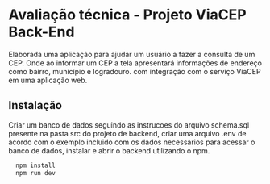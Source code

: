 
# Avaliação técnica - Projeto ViaCEP Back-End

Elaborada uma aplicação para ajudar um usuário a fazer a consulta de um CEP. Onde ao informar um CEP a tela apresentará informações de endereço como bairro, município e logradouro. com integração com o serviço ViaCEP em uma aplicação web.



## Instalação

 Criar um banco de dados seguindo as instrucoes do arquivo schema.sql presente na pasta src do projeto de backend, criar uma arquivo .env de acordo com o exemplo incluido com os dados necessarios para acessar o banco de dados, instalar e abrir o backend utilizando o npm.

```bash
  npm install 
  npm run dev
```